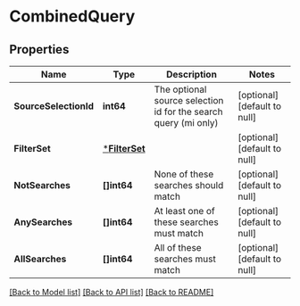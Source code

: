 # CombinedQuery

## Properties
Name | Type | Description | Notes
------------ | ------------- | ------------- | -------------
**SourceSelectionId** | **int64** | The optional source selection id for the search query (mi only) | [optional] [default to null]
**FilterSet** | [***FilterSet**](FilterSet.md) |  | [optional] [default to null]
**NotSearches** | **[]int64** | None of these searches should match | [optional] [default to null]
**AnySearches** | **[]int64** | At least one of these searches must match | [optional] [default to null]
**AllSearches** | **[]int64** | All of these searches must match | [optional] [default to null]

[[Back to Model list]](../README.md#documentation-for-models) [[Back to API list]](../README.md#documentation-for-api-endpoints) [[Back to README]](../README.md)


